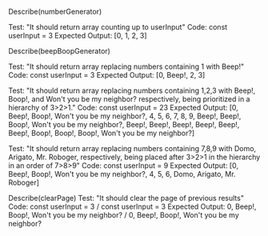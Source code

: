 Describe(numberGenerator)

Test: "It should return array counting up to userInput"
Code: const userInput = 3
Expected Output: [0, 1, 2, 3]

Describe(beepBoopGenerator)

Test: "It should return array replacing numbers containing 1 with Beep!"
Code: const userInput = 3
Expected Output: [0, Beep!, 2, 3]

Test: "It should return array replacing numbers containing 1,2,3 with Beep!, Boop!, and Won't you be my neighbor? respectively, being prioritized in a hierarchy of 3>2>1."
Code: const userInput = 23
Expected Output: [0, Beep!, Boop!, Won't you be my neighbor?, 4, 5, 6, 7, 8, 9, Beep!, Beep!, Boop!, Won't you be my neighbor?, Beep!, Beep!, Beep!, Beep!, Beep!, Beep!, Boop!, Boop!, Boop!, Won't you be my neighbor?]

Test: "It should return array replacing numbers containing 7,8,9 with Domo, Arigato, Mr. Roboger, respectively, being placed after 3>2>1 in the hierarchy in an order of 7>8>9"
Code: const userInput = 9
Expected Output: [0, Beep!, Boop!, Won't you be my neighbor?, 4, 5, 6, Domo, Arigato, Mr. Roboger]

Describe(clearPage)
Test: "It should clear the page of previous results"
Code: const userInput = 3 / const userInput = 3
Expected Output: 0, Beep!, Boop!, Won't you be my neighbor? / 0, Beep!, Boop!, Won't you be my neighbor?